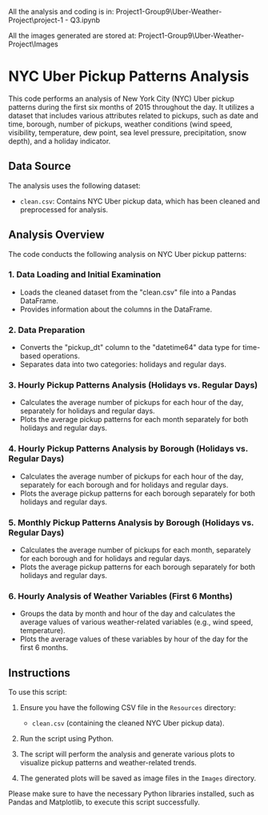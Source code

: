 All the analysis and coding is in:
Project1-Group9\Uber-Weather-Project\project-1 - Q3.ipynb

All the images generated are stored at: 
Project1-Group9\Uber-Weather-Project\Images


# NYC Uber Pickup Patterns Analysis

This code performs an analysis of New York City (NYC) Uber pickup patterns during the first six months of 2015 throughout the day. It utilizes a dataset that includes various attributes related to pickups, such as date and time, borough, number of pickups, weather conditions (wind speed, visibility, temperature, dew point, sea level pressure, precipitation, snow depth), and a holiday indicator.

## Data Source

The analysis uses the following dataset:

- `clean.csv`: Contains NYC Uber pickup data, which has been cleaned and preprocessed for analysis.

## Analysis Overview

The code conducts the following analysis on NYC Uber pickup patterns:

### 1. Data Loading and Initial Examination

- Loads the cleaned dataset from the "clean.csv" file into a Pandas DataFrame.
- Provides information about the columns in the DataFrame.

### 2. Data Preparation

- Converts the "pickup_dt" column to the "datetime64" data type for time-based operations.
- Separates data into two categories: holidays and regular days.

### 3. Hourly Pickup Patterns Analysis (Holidays vs. Regular Days)

- Calculates the average number of pickups for each hour of the day, separately for holidays and regular days.
- Plots the average pickup patterns for each month separately for both holidays and regular days.

### 4. Hourly Pickup Patterns Analysis by Borough (Holidays vs. Regular Days)

- Calculates the average number of pickups for each hour of the day, separately for each borough and for holidays and regular days.
- Plots the average pickup patterns for each borough separately for both holidays and regular days.

### 5. Monthly Pickup Patterns Analysis by Borough (Holidays vs. Regular Days)

- Calculates the average number of pickups for each month, separately for each borough and for holidays and regular days.
- Plots the average pickup patterns for each borough separately for both holidays and regular days.

### 6. Hourly Analysis of Weather Variables (First 6 Months)

- Groups the data by month and hour of the day and calculates the average values of various weather-related variables (e.g., wind speed, temperature).
- Plots the average values of these variables by hour of the day for the first 6 months.

## Instructions

To use this script:

1. Ensure you have the following CSV file in the `Resources` directory:
   - `clean.csv` (containing the cleaned NYC Uber pickup data).

2. Run the script using Python.

3. The script will perform the analysis and generate various plots to visualize pickup patterns and weather-related trends.

4. The generated plots will be saved as image files in the `Images` directory.

Please make sure to have the necessary Python libraries installed, such as Pandas and Matplotlib, to execute this script successfully.
